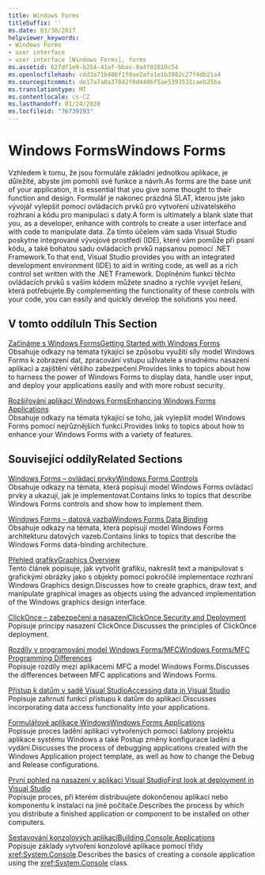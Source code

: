 ```yaml
---
title: Windows Forms
titleSuffix: ''
ms.date: 03/30/2017
helpviewer_keywords:
- Windows Forms
- user interface
- user interface [Windows Forms], forms
ms.assetid: 627df1e9-b254-41af-bbac-9a4f02810c54
ms.openlocfilehash: cdd3a71b406f1f0ae2afa1e1b3982c27f4db21a4
ms.sourcegitcommit: de17a7a0a37042f0d4406f5ae5393531caeb25ba
ms.translationtype: MT
ms.contentlocale: cs-CZ
ms.lasthandoff: 01/24/2020
ms.locfileid: "76739193"
---
```

# <a name="windows-forms"></a><span data-ttu-id="1c442-102">Windows Forms</span><span class="sxs-lookup"><span data-stu-id="1c442-102">Windows Forms</span></span>
<span data-ttu-id="1c442-103">Vzhledem k tomu, že jsou formuláře základní jednotkou aplikace, je důležité, abyste jim pomohli své funkce a návrh.</span><span class="sxs-lookup"><span data-stu-id="1c442-103">As forms are the base unit of your application, it is essential that you give some thought to their function and design.</span></span> <span data-ttu-id="1c442-104">Formulář je nakonec prázdná SLAT, kterou jste jako vývojář vylepšit pomocí ovládacích prvků pro vytvoření uživatelského rozhraní a kódu pro manipulaci s daty.</span><span class="sxs-lookup"><span data-stu-id="1c442-104">A form is ultimately a blank slate that you, as a developer, enhance with controls to create a user interface and with code to manipulate data.</span></span> <span data-ttu-id="1c442-105">Za tímto účelem vám sada Visual Studio poskytne integrované vývojové prostředí (IDE), které vám pomůže při psaní kódu, a také bohatou sadu ovládacích prvků napsanou pomocí .NET Framework.</span><span class="sxs-lookup"><span data-stu-id="1c442-105">To that end, Visual Studio provides you with an integrated development environment (IDE) to aid in writing code, as well as a rich control set written with the .NET Framework.</span></span> <span data-ttu-id="1c442-106">Doplněním funkcí těchto ovládacích prvků s vaším kódem můžete snadno a rychle vyvíjet řešení, která potřebujete.</span><span class="sxs-lookup"><span data-stu-id="1c442-106">By complementing the functionality of these controls with your code, you can easily and quickly develop the solutions you need.</span></span>  
  
## <a name="in-this-section"></a><span data-ttu-id="1c442-107">V tomto oddílu</span><span class="sxs-lookup"><span data-stu-id="1c442-107">In This Section</span></span>  
 [<span data-ttu-id="1c442-108">Začínáme s Windows Forms</span><span class="sxs-lookup"><span data-stu-id="1c442-108">Getting Started with Windows Forms</span></span>](getting-started-with-windows-forms.md)  
 <span data-ttu-id="1c442-109">Obsahuje odkazy na témata týkající se způsobu využití síly model Windows Forms k zobrazení dat, zpracování vstupu uživatele a snadnému nasazení aplikací a zajištění většího zabezpečení.</span><span class="sxs-lookup"><span data-stu-id="1c442-109">Provides links to topics about how to harness the power of Windows Forms to display data, handle user input, and deploy your applications easily and with more robust security.</span></span>  
  
 [<span data-ttu-id="1c442-110">Rozšiřování aplikací Windows Forms</span><span class="sxs-lookup"><span data-stu-id="1c442-110">Enhancing Windows Forms Applications</span></span>](./advanced/index.md)  
 <span data-ttu-id="1c442-111">Obsahuje odkazy na témata týkající se toho, jak vylepšit model Windows Forms pomocí nejrůznějších funkcí.</span><span class="sxs-lookup"><span data-stu-id="1c442-111">Provides links to topics about how to enhance your Windows Forms with a variety of features.</span></span>  
  
## <a name="related-sections"></a><span data-ttu-id="1c442-112">Související oddíly</span><span class="sxs-lookup"><span data-stu-id="1c442-112">Related Sections</span></span>  
 [<span data-ttu-id="1c442-113">Windows Forms – ovládací prvky</span><span class="sxs-lookup"><span data-stu-id="1c442-113">Windows Forms Controls</span></span>](./controls/index.md)  
 <span data-ttu-id="1c442-114">Obsahuje odkazy na témata, která popisují model Windows Forms ovládací prvky a ukazují, jak je implementovat.</span><span class="sxs-lookup"><span data-stu-id="1c442-114">Contains links to topics that describe Windows Forms controls and show how to implement them.</span></span>  
  
 [<span data-ttu-id="1c442-115">Windows Forms – datová vazba</span><span class="sxs-lookup"><span data-stu-id="1c442-115">Windows Forms Data Binding</span></span>](windows-forms-data-binding.md)  
 <span data-ttu-id="1c442-116">Obsahuje odkazy na témata, která popisují model Windows Forms architekturu datových vazeb.</span><span class="sxs-lookup"><span data-stu-id="1c442-116">Contains links to topics that describe the Windows Forms data-binding architecture.</span></span>  
  
 [<span data-ttu-id="1c442-117">Přehled grafiky</span><span class="sxs-lookup"><span data-stu-id="1c442-117">Graphics Overview</span></span>](./advanced/graphics-overview-windows-forms.md)  
 <span data-ttu-id="1c442-118">Tento článek popisuje, jak vytvořit grafiku, nakreslit text a manipulovat s grafickými obrázky jako s objekty pomocí pokročilé implementace rozhraní Windows Graphics design.</span><span class="sxs-lookup"><span data-stu-id="1c442-118">Discusses how to create graphics, draw text, and manipulate graphical images as objects using the advanced implementation of the Windows graphics design interface.</span></span>  
  
 [<span data-ttu-id="1c442-119">ClickOnce – zabezpečení a nasazení</span><span class="sxs-lookup"><span data-stu-id="1c442-119">ClickOnce Security and Deployment</span></span>](/visualstudio/deployment/clickonce-security-and-deployment)  
 <span data-ttu-id="1c442-120">Popisuje principy nasazení ClickOnce.</span><span class="sxs-lookup"><span data-stu-id="1c442-120">Discusses the principles of ClickOnce deployment.</span></span>  
  
 [<span data-ttu-id="1c442-121">Rozdíly v programování model Windows Forms/MFC</span><span class="sxs-lookup"><span data-stu-id="1c442-121">Windows Forms/MFC Programming Differences</span></span>](/cpp/dotnet/windows-forms-mfc-programming-differences)  
 <span data-ttu-id="1c442-122">Popisuje rozdíly mezi aplikacemi MFC a model Windows Forms.</span><span class="sxs-lookup"><span data-stu-id="1c442-122">Discusses the differences between MFC applications and Windows Forms.</span></span>  
  
 [<span data-ttu-id="1c442-123">Přístup k datům v sadě Visual Studio</span><span class="sxs-lookup"><span data-stu-id="1c442-123">Accessing data in Visual Studio</span></span>](/visualstudio/data-tools/accessing-data-in-visual-studio)  
 <span data-ttu-id="1c442-124">Popisuje zahrnutí funkcí přístupu k datům do aplikací.</span><span class="sxs-lookup"><span data-stu-id="1c442-124">Discusses incorporating data access functionality into your applications.</span></span>  
  
 [<span data-ttu-id="1c442-125">Formulářové aplikace Windows</span><span class="sxs-lookup"><span data-stu-id="1c442-125">Windows Forms Applications</span></span>](/visualstudio/debugger/debugging-preparation-windows-forms-applications)  
 <span data-ttu-id="1c442-126">Popisuje proces ladění aplikací vytvořených pomocí šablony projektu aplikace systému Windows a také Postup změny konfigurace ladění a vydání.</span><span class="sxs-lookup"><span data-stu-id="1c442-126">Discusses the process of debugging applications created with the Windows Application project template, as well as how to change the Debug and Release configurations.</span></span>  
  
 [<span data-ttu-id="1c442-127">První pohled na nasazení v aplikaci Visual Studio</span><span class="sxs-lookup"><span data-stu-id="1c442-127">First look at deployment in Visual Studio</span></span>](/visualstudio/deployment/deploying-applications-services-and-components)  
 <span data-ttu-id="1c442-128">Popisuje proces, při kterém distribuujete dokončenou aplikaci nebo komponentu k instalaci na jiné počítače.</span><span class="sxs-lookup"><span data-stu-id="1c442-128">Describes the process by which you distribute a finished application or component to be installed on other computers.</span></span>  
  
 [<span data-ttu-id="1c442-129">Sestavování konzolových aplikací</span><span class="sxs-lookup"><span data-stu-id="1c442-129">Building Console Applications</span></span>](../../standard/building-console-apps.md)  
 <span data-ttu-id="1c442-130">Popisuje základy vytvoření konzolové aplikace pomocí třídy <xref:System.Console>.</span><span class="sxs-lookup"><span data-stu-id="1c442-130">Describes the basics of creating a console application using the <xref:System.Console> class.</span></span>
